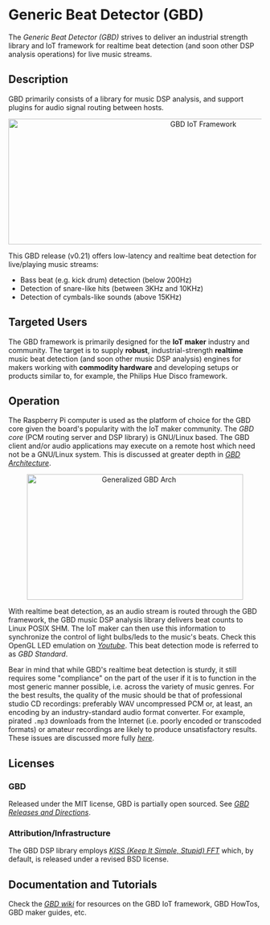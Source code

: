 # Generic Beat Detector (GBD)

The *Generic Beat Detector (GBD)* strives to deliver an industrial strength library and IoT framework for realtime beat 
detection (and soon other DSP analysis operations) for live music streams. 

## Description

GBD primarily consists of a library for music DSP analysis, and support plugins for 
audio signal routing between hosts.
<p align="center">
<img src="https://github.com/generic-beat-detector/GBD/blob/master/docs/img/gbd-iot-framework.jpg" alt="GBD IoT Framework" width="760" height="250"/>
</p>

This GBD release (v0.21) offers low-latency and realtime beat detection for
live/playing music streams:

* Bass beat (e.g. kick drum) detection (below 200Hz)
* Detection of snare-like hits (between 3KHz and 10KHz)
* Detection of cymbals-like sounds (above 15KHz)

## Targeted Users

The GBD framework is primarily designed for the __IoT maker__ industry and community. The 
target is to supply __robust__, industrial-strength __realtime__ music 
beat detection (and soon other music DSP analysis) engines for makers 
working with __commodity hardware__ and developing setups or products similar to,
for example, the Philips Hue Disco framework.

## Operation

The Raspberry Pi computer is used as the platform of choice for the GBD core given the board's popularity with the IoT maker community. The *GBD core* (PCM routing server and DSP library) is GNU/Linux based. The GBD client and/or audio applications
may execute on a remote host which need not be a GNU/Linux system. This is discussed at greater depth in [*GBD Architecture*](https://github.com/generic-beat-detector/GBD/wiki/The-GBD-IoT-Framework#gbd-architecture).

<p align="center">
<img src="https://github.com/generic-beat-detector/GBD/blob/master/docs/img/generalized-gbd-arch.jpg" alt="Generalized GBD Arch" width="430" height="250"/></p>

With realtime beat detection, as an audio stream is routed through the GBD framework, the 
GBD music DSP analysis library delivers beat counts to Linux POSIX SHM. 
The IoT maker can then use this information to synchronize the control of light bulbs/leds to the 
music's beats. Check this OpenGL LED emulation on [*Youtube*](https://youtu.be/1wmrO51TZqA). This beat
detection mode is referred to as *GBD Standard*.

Bear in mind that while GBD's realtime beat detection is sturdy, it still requires some "compliance" on the part of the user
if it is to function in the most generic manner possible, i.e. across the variety of music genres. For the best results, the quality of the music should be that of professional studio CD recordings: preferably WAV uncompressed PCM or, at least, an encoding by an industry-standard audio format converter. For example, pirated `.mp3` downloads from the Internet (i.e. poorly encoded or transcoded formats) or amateur recordings are likely to produce unsatisfactory results. These issues are discussed more fully
[*here*](https://github.com/generic-beat-detector/GBD/wiki#features).

## Licenses

### GBD

Released under the MIT license, GBD is partially open sourced. See [*GBD Releases and Directions*](https://github.com/generic-beat-detector/GBD/wiki/GBD-Releases-and-Directions). 

### Attribution/Infrastructure
  
The GBD DSP library employs [*KISS (Keep It Simple, Stupid) FFT*](https://github.com/mborgerding/kissfft) which, by default, is released under a revised BSD license. 
  
## Documentation and Tutorials

Check the [*GBD wiki*](https://github.com/andy3471/GBD/wiki) for resources on the GBD IoT framework, GBD HowTos, GBD maker guides, etc.



